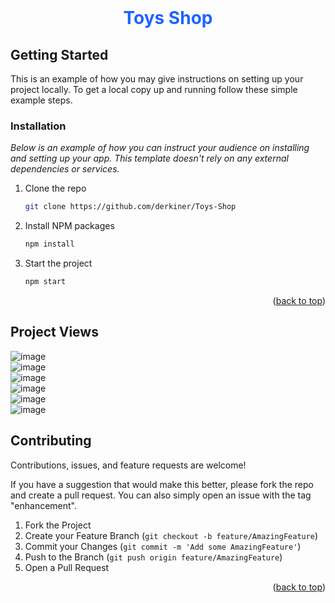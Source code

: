 <br />
<div align="center" id="readme-top">

  <h1 align="center" style="color:#1d64ff" > Toys Shop </h1>

</div>

## Getting Started

This is an example of how you may give instructions on setting up your project locally.
To get a local copy up and running follow these simple example steps.

### Installation

_Below is an example of how you can instruct your audience on installing and setting up your app. This template doesn't rely on any external dependencies or services._

1. Clone the repo
   ```sh
   git clone https://github.com/derkiner/Toys-Shop
   ```
2. Install NPM packages
   ```sh
   npm install
   ```
3. Start the project
   ```sh
   npm start
   ```
   
   <p align="right">(<a href="#readme-top">back to top</a>)</p>
   
  


## Project Views
![image](https://user-images.githubusercontent.com/90147636/200171962-145859dd-1191-4b67-be44-71bf30fb6ac8.png)
<br>
![image](https://user-images.githubusercontent.com/90147636/200171975-d451b475-afd2-41c5-b5a5-1be1a97ddf8b.png)
<br>
![image](https://user-images.githubusercontent.com/90147636/200171984-25e2e2f5-f17b-4390-aa6f-92284fc07d80.png)
<br>
![image](https://user-images.githubusercontent.com/90147636/200171988-93d2fc3b-32a1-4ccb-992b-78e8d0c8f68a.png)
<br>
![image](https://user-images.githubusercontent.com/90147636/200171996-9a70812c-60c6-48fb-a076-608762eaab54.png)
<br>
![image](https://user-images.githubusercontent.com/90147636/200172013-122601ec-2621-4234-b4e7-f977361d76ff.png)


 ## Contributing

Contributions, issues, and feature requests are welcome!

If you have a suggestion that would make this better, please fork the repo and create a pull request. You can also simply open an issue with the tag "enhancement".

1. Fork the Project
2. Create your Feature Branch (`git checkout -b feature/AmazingFeature`)
3. Commit your Changes (`git commit -m 'Add some AmazingFeature'`)
4. Push to the Branch (`git push origin feature/AmazingFeature`)
5. Open a Pull Request

<p align="right">(<a href="#readme-top">back to top</a>)</p>



